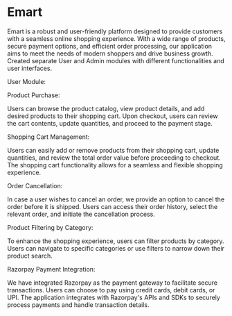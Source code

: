# Emart

Emart is a robust and user-friendly platform designed to provide customers with a seamless online shopping experience. With a wide range of products, secure payment options, and efficient order processing, our application aims to meet the needs of modern shoppers and drive business growth.
Created separate User and Admin modules with different functionalities and user interfaces.

User Module:

Product Purchase:

Users can browse the product catalog, view product details, and add desired products to their shopping cart.
Upon checkout, users can review the cart contents, update quantities, and proceed to the payment stage.

Shopping Cart Management:

Users can easily add or remove products from their shopping cart, update quantities, and review the total order value before proceeding to checkout.
The shopping cart functionality allows for a seamless and flexible shopping experience.

Order Cancellation:

In case a user wishes to cancel an order, we provide an option to cancel the order before it is shipped.
Users can access their order history, select the relevant order, and initiate the cancellation process.

Product Filtering by Category:

To enhance the shopping experience, users can filter products by category.
Users can navigate to specific categories or use filters to narrow down their product search.

Razorpay Payment Integration:

We have integrated Razorpay as the payment gateway to facilitate secure transactions.
Users can choose to pay using credit cards, debit cards, or UPI.
The application integrates with Razorpay's APIs and SDKs to securely process payments and handle transaction details.
